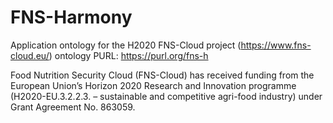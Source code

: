 # FNS-Harmony
 Application ontology for the H2020 FNS-Cloud project (https://www.fns-cloud.eu/)
 ontology PURL: https://purl.org/fns-h

Food Nutrition Security Cloud (FNS-Cloud) has received funding from the European Union’s Horizon 2020 Research and Innovation programme (H2020-EU.3.2.2.3. – sustainable and competitive agri-food industry) under Grant Agreement No. 863059.
